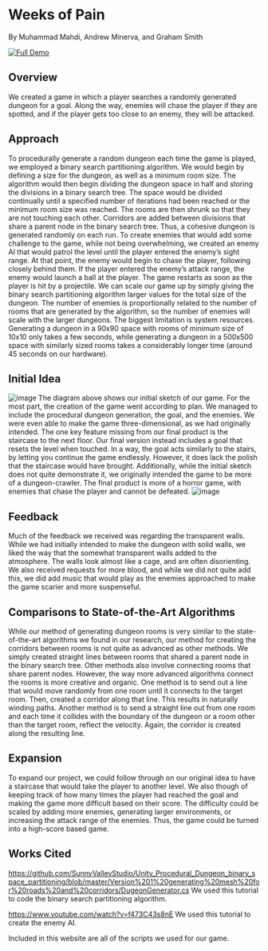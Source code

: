 # Weeks of Pain
By Muhammad Mahdi, Andrew Minerva, and Graham Smith

[![Full Demo](https://img.youtube.com/vi/<VIDEO_ID>/hqdefault.jpg)](https://www.youtube.com/watch?v=W30Y73nG8Gk&feature=youtu.be)
## Overview
We created a game in which a player searches a randomly generated dungeon for a goal. Along the way, enemies will chase the player if they are spotted, and if the player gets too close to an enemy, they will be attacked. 

## Approach
To procedurally generate a random dungeon each time the game is played, we employed a binary search partitioning algorithm. We would begin by defining a size for the dungeon, as well as a minimum room size. The algorithm would then begin dividing the dungeon space in half and storing the divisions in a binary search tree. The space would be divided continually until a specified number of iterations had been reached or the minimum room size was reached. The rooms are then shrunk so that they are not touching each other. Corridors are added between divisions that share a parent node in the binary search tree. Thus, a cohesive dungeon is generated randomly on each run.
To create enemies that would add some challenge to the game, while not being overwhelming, we created an enemy AI that would patrol the level until the player entered the enemy’s sight range. At that point, the enemy would begin to chase the player, following closely behind them. If the player entered the enemy’s attack range, the enemy would launch a ball at the player. The game restarts as soon as the player is hit by a projectile.
We can scale our game up by simply giving the binary search partitioning algorithm larger values for the total size of the dungeon. The number of enemies is proportionally related to the number of rooms that are generated by the algorithm, so the number of enemies will scale with the larger dungeons. The biggest limitation is system resources. Generating a dungeon in a 90x90 space with rooms of minimum size of 10x10 only takes a few seconds, while generating a dungeon in a 500x500 space with similarly sized rooms takes a considerably longer time (around 45 seconds on our hardware).

## Initial Idea
![image](https://github.com/smithgraham2002/Final-Project/assets/103609167/a74f12a9-d948-4f18-b207-931295d7c2e9)
The diagram above shows our initial sketch of our game. For the most part, the creation of the game went according to plan. We managed to include the procedural dungeon generation, the goal, and the enemies. We were even able to make the game three-dimensional, as we had originally intended. The one key feature missing from our final product is the staircase to the next floor. Our final version instead includes a goal that resets the level when touched. In a way, the goal acts similarly to the stairs, by letting you continue the game endlessly. However, it does lack the polish that the staircase would have brought. Additionally, while the initial sketch does not quite demonstrate it, we originally intended the game to be more of a dungeon-crawler. The final product is more of a horror game, with enemies that chase the player and cannot be defeated.
![image](https://github.com/smithgraham2002/Final-Project/assets/103609167/8043dca0-68df-46e4-ab98-562499d9910c)

## Feedback
Much of the feedback we received was regarding the transparent walls. While we had initially intended to make the dungeon with solid walls, we liked the way that the somewhat transparent walls added to the atmosphere. The walls look almost like a cage, and are often disorienting. We also received requests for more blood, and while we did not quite add this, we did add music that would play as the enemies approached to make the game scarier and more suspenseful.

## Comparisons to State-of-the-Art Algorithms
While our method of generating dungeon rooms is very similar to the state-of-the-art algorithms we found in our research, our method for creating the corridors between rooms is not quite as advanced as other methods. We simply created straight lines between rooms that shared a parent node in the binary search tree. Other methods also involve connecting rooms that share parent nodes. However, the way more advanced algorithms connect the rooms is more creative and organic. One method is to send out a line that would move randomly from one room until it connects to the target room. Then, created a corridor along that line. This results in naturally winding paths. Another method is to send a straight line out from one room and each time it collides with the boundary of the dungeon or a room other than the target room, reflect the velocity. Again, the corridor is created along the resulting line.

## Expansion
To expand our project, we could follow through on our original idea to have a staircase that would take the player to another level. We also though of keeping track of how many times the player had reached the goal and making the game more difficult based on their score. The difficulty could be scaled by adding more enemies, generating larger environments, or increasing the attack range of the enemies. Thus, the game could be turned into a high-score based game.

## Works Cited
https://github.com/SunnyValleyStudio/Unity_Procedural_Dungeon_binary_space_partitioning/blob/master/Version%201%20generating%20mesh%20for%20roads%20and%20corridors/DugeonGenerator.cs
We used this tutorial to code the binary search partitioning algorithm.

https://www.youtube.com/watch?v=f473C43s8nE
We used this tutorial to create the enemy AI.

Included in this website are all of the scripts we used for our game. 
